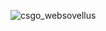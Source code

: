 ![csgo_websovellus](https://user-images.githubusercontent.com/55090890/170692640-e787bf5a-022a-4473-92c8-b724fa078b85.PNG)
